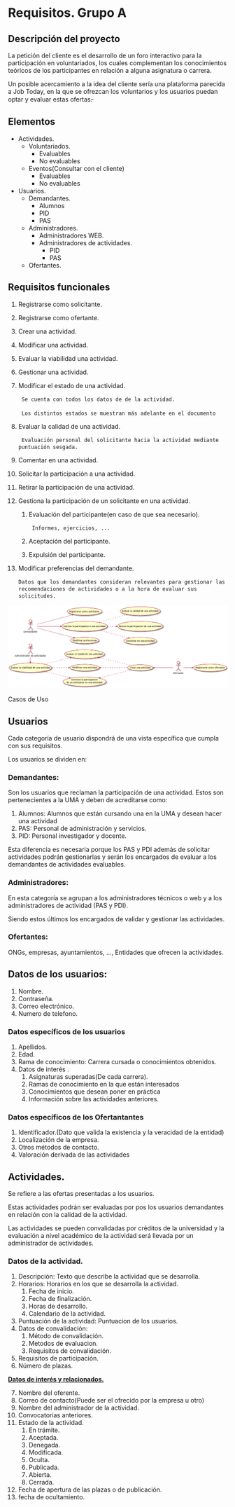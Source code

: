 # Requisitos. Grupo A

## Descripción del proyecto

La petición del cliente es el desarrollo de un foro interactivo para la participación en voluntariados, los cuales complementan los conocimientos teóricos de los participantes en relación a alguna asignatura o carrera.

Un posible acercamiento a la idea del cliente sería una plataforma parecida a Job Today, en la que se ofrezcan los voluntarios y los usuarios puedan optar y evaluar estas ofertas.̵

## Elementos

*   Actividades.
    *   Voluntariados.
        *   Evaluables
        *   No evaluables
    *   Eventos(Consultar con el cliente)
        *   Evaluables
        *   No evaluables
*   Usuarios.
    *   Demandantes.
        *   Alumnos
        *   PID
        *   PAS
    *   Administradores.
        *   Administradores WEB.
        *   Administradores de actividades.
            *   PID
            *   PAS
    *   Ofertantes.

## Requisitos funcionales

1. Registrarse como solicitante.
2. Registrarse como ofertante.
3. Crear una actividad.
4. Modificar una actividad.
5. Evaluar la viabilidad una actividad.
6. Gestionar una actividad.
7. Modificar el estado de una actividad.

        Se cuenta con todos los datos de de la actividad.

        Los distintos estados se muestran más adelante en el documento

8. Evaluar la calidad de una actividad.

        Evaluación personal del solicitante hacia la actividad mediante puntuación sesgada.

9. Comentar en una actividad.
10. Solicitar la participación a una actividad.
11. Retirar la participación de una actividad.
12. Gestiona la participación de un solicitante en una actividad.
    1. Evaluación del participante(en caso de que sea necesario).

            Informes, ejercicios, ...

    2. Aceptación del participante.
    3. Expulsión del participante.
13. Modificar preferencias del demandante.

        Datos que los demandantes consideran relevantes para gestionar las recomendaciones de actividades o a la hora de evaluar sus solicitudes.

![casos de uso](/uml/casos_de_uso.png)

Casos de Uso

## Usuarios

Cada categoría de usuario dispondrá de una vista específica que cumpla con sus requisitos.

Los usuarios se dividen en:

### Demandantes:

Son los usuarios que reclaman la participación de una actividad. Estos son pertenecientes a la UMA y deben de acreditarse como:

1. Alumnos: Alumnos que están cursando una en la UMA y desean hacer una actividad
2. PAS: Personal de administración y servicios.
3. PID: Personal investigador y docente.

Esta diferencia es necesaria porque los PAS y PDI además de solicitar actividades podrán gestionarlas y serán los encargados de evaluar a los demandantes de actividades evaluables.

### Administradores:

En esta categoría se agrupan a los administradores técnicos o web y a los administradores de actividad (PAS y PDI). 

Siendo estos últimos los encargados de validar y  gestionar las actividades.

### Ofertantes:

ONGs, empresas, ayuntamientos, …, Entidades que ofrecen la actividades.

## Datos de los usuarios:

1. Nombre.
2. Contraseña.
3. Correo electrónico.
4. Numero de telefono.

### Datos específicos de los usuarios

1. Apellidos.
2. Edad.
3. Rama de conocimiento: Carrera cursada o conocimientos obtenidos.
4. Datos de interés .
    1. Asignaturas superadas(De cada carrera).
    2. Ramas de conocimiento en la que están interesados
    3. Conocimientos que desean poner en práctica
    4. Información sobre las actividades anteriores.

### Datos específicos de los Ofertantantes

1. Identificador.(Dato que valida la existencia y la veracidad de la entidad)
2. Localización de la empresa.
3. Otros métodos de contacto.
4. Valoración derivada de las actividades

## Actividades.

Se refiere a las ofertas presentadas a los usuarios.

Estas actividades podrán ser evaluadas por pos los usuarios demandantes en relación con la calidad de la actividad.

Las actividades se pueden convalidadas por créditos de la universidad y la evaluación a nivel académico de la actividad será llevada por un administrador de actividades.

### Datos de la actividad.

1. Descripción: Texto que describe la actividad que se desarrolla.
2. Horarios: Horarios en los que se desarrolla la actividad.
    1. Fecha de inicio.
    2. Fecha de finalización.
    3. Horas de desarrollo.
    4. Calendario de la actividad.
3. Puntuación de la actividad: Puntuacion de los usuarios.
4. Datos de convalidación:
    1. Método de convalidación.
    2. Metodos de evaluacion.
    3. Requisitos de convalidación.
5. Requisitos de participación.
6. Número de plazas.

**<span style="text-decoration:underline;">Datos de interés y relacionados.</span>**

7. Nombre del oferente.
8. Correo de contacto(Puede ser el ofrecido por la empresa u otro)
9. Nombre del administrador de la actividad.
10. Convocatorias anteriores.
11. Estado de la actividad.
    1. En trámite.
    2. Aceptada.
    3. Denegada.
    4. Modificada.
    5. Oculta.
    6. Publicada.
    7. Abierta.
    8. Cerrada.
12. Fecha de apertura de las plazas o de publicación.
13. fecha de ocultamiento.

